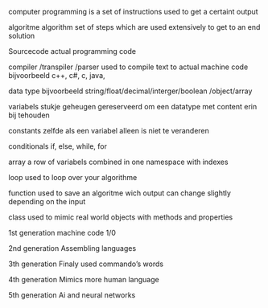 computer  programming is a set of instructions
used to get a certaint output

algoritme
    algorithm set of steps which are used extensively to get to an end solution

Sourcecode
    actual programming code

compiler /transpiler /parser
    used to compile text to actual machine code bijvoorbeeld c++, c#, c, java,

data type
	bijvoorbeeld string/float/decimal/interger/boolean /object/array

variabels
	stukje geheugen gereserveerd om een datatype met content erin bij tehouden

constants
	zelfde als een variabel alleen is niet te veranderen

conditionals
	if, else, while, for

array
	a row of variabels combined in one namespace with indexes

loop
	used to loop over your algorithme

function
	used to save an algoritme wich output can change slightly depending on the input

class
	used to mimic real world objects with methods and properties



1st generation
machine code	 1/0

2nd  generation
	Assembling languages

3th generation
	Finaly used commando’s words

4th generation
	Mimics more human language

5th generation
	Ai and neural networks
